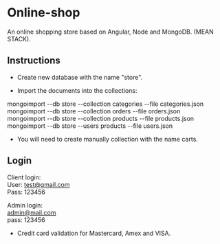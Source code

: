 # Online-shop
An online shopping store based on Angular, Node and MongoDB. (MEAN STACK). </br>

## Instructions
* Create new database with the name "store". </br>

* Import the documents into the collections: </br>

mongoimport --db store --collection categories --file categories.json </br>
mongoimport --db store --collection orders --file orders.json </br>
mongoimport --db store --collection products --file products.json </br>
mongoimport --db store --users products --file users.json </br> 

* You will need to create manually collection with the name carts. </br>

## Login
Client login: </br>
User: test@gmail.com </br>
Pass: 123456 </br>

Admin login: </br>
admin@mail.com </br>
pass: 123456 </br>

* Credit card validation for Mastercard, Amex and VISA.
